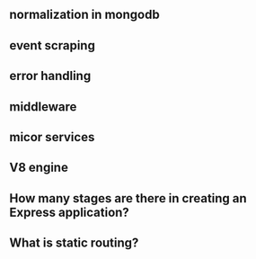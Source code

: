 

## normalization in mongodb
## event scraping
## error handling
## middleware
## micor services
## V8 engine
## How many stages are there in creating an Express application?
## What is static routing?
